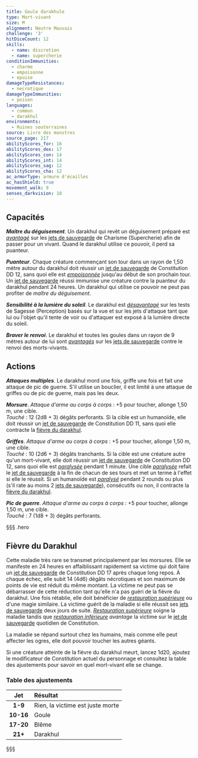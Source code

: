 ```yaml
---
title: Goule darakhule
type: Mort-vivant
size: M
alignment: Neutre Mauvais
challenge: '3'
hitDiceCount: 12
skills:
  - name: discretion
  - name: supercherie
conditionImmunities:
  - charme
  - empoisonne
  - epuise
damageTypeResistances:
  - necrotique
damageTypeImmunities:
  - poison
languages:
  - commun
  - darakhul
environments:
  - Ruines souterraines
source: Livre des monstres
source_page: 217
abilityScores_for: 16
abilityScores_dex: 17
abilityScores_con: 14
abilityScores_int: 14
abilityScores_sag: 12
abilityScores_cha: 12
ac_armorType: armure d'écailles
ac_hasShield: true
movement_walk: 9
senses_darkvision: 18
---
```

## Capacités
_**Maître du déguisement**_. Un darakhul qui revêt un déguisement préparé est [_avantagé_](/utiliser-les-caracteristiques/#avantage-et-desavantage) sur les [jets de sauvegarde](/utiliser-les-caracteristiques/#jets-de-sauvegarde) de Charisme (Supercherie) afin de passer pour un vivant. Quand le darakhul utilise ce pouvoir, il perd sa puanteur.

_**Puanteur**_. Chaque créature commençant son tour dans un rayon de 1,50 mètre autour du darakhul doit réussir un [jet de sauvegarde](/utiliser-les-caracteristiques/#jets-de-sauvegarde) de Constitution DD 12, sans quoi elle est [_empoisonnée_](/gerer-la-sante-du-personnage/#empoisonne) jusqu'au début de son prochain tour. Un [jet de sauvegarde](/utiliser-les-caracteristiques/#jets-de-sauvegarde) réussi immunise une créature contre la puanteur du darakhul pendant 24 heures. Un darakhul qui utilise ce pouvoir ne peut pas profiter de _maître du déguisement_.

_**Sensibilité à la lumière du soleil**_. Le darakhul est [_désavantagé_](/utiliser-les-caracteristiques/#avantage-et-desavantage) sur les tests de Sagesse (Perception) basés sur la vue et sur les jets d'attaque tant que lui ou l'objet qu'il tente de voir ou d'attaquer est exposé à la lumière directe du soleil.

_**Braver le renvoi**_. Le darakhul et toutes les goules dans un rayon de 9 mètres autour de lui sont [_avantagés_](/utiliser-les-caracteristiques/#avantage-et-desavantage) sur les [jets de sauvegarde](/utiliser-les-caracteristiques/#jets-de-sauvegarde) contre le renvoi des morts-vivants.

## Actions
_**Attaques multiples**_. Le darakhul mord une fois, griffe une fois et fait une attaque de pic de guerre. S'il utilise un bouclier, il est limité à une attaque de griffes ou de pic de guerre, mais pas les deux.

_**Morsure**_. _Attaque d'arme au corps à corps_ : +5 pour toucher, allonge 1,50 m, une cible.  
_Touché_ : 12 (2d8 + 3) dégâts perforants. Si la cible est un humanoïde, elle doit réussir un [jet de sauvegarde](/utiliser-les-caracteristiques/#jets-de-sauvegarde) de Constitution DD 11, sans quoi elle contracte la [fièvre du darakhul](#fievre-du-darakhul).

_**Griffes**_. _Attaque d'arme au corps à corps_ : +5 pour toucher, allonge 1,50 m, une cible.  
_Touché_ : 10 (2d6 + 3) dégâts tranchants. Si la cible est une créature autre qu'un mort-vivant, elle doit réussir un [jet de sauvegarde](/utiliser-les-caracteristiques/#jets-de-sauvegarde) de Constitution DD 12, sans quoi elle est [_paralysée_](/gerer-la-sante-du-personnage/#paralyse) pendant 1 minute. Une cible [_paralysée_](/gerer-la-sante-du-personnage/#paralyse) refait le [jet de sauvegarde](/utiliser-les-caracteristiques/#jets-de-sauvegarde) à la fin de chacun de ses tours et met un terme à l'effet si elle le réussit. Si un humanoïde est [_paralysé_](/gerer-la-sante-du-personnage/#paralyse) pendant 2 rounds ou plus (s'il rate au moins 2 [jets de sauvegarde](/utiliser-les-caracteristiques/#jets-de-sauvegarde)), consécutifs ou non, il contracte la [fièvre du darakhul](#fievre-du-darakhul).

_**Pic de guerre**_. _Attaque d'arme au corps à corps_ : +5 pour toucher, allonge 1,50 m, une cible.  
_Touché_ : 7 (1d8 + 3) dégâts perforants.

§§§ .hero
## Fièvre du Darakhul
Cette maladie très rare se transmet principalement par les morsures. Elle se manifeste en 24 heures en affaiblissant rapidement sa victime qui doit faire un [jet de sauvegarde](/utiliser-les-caracteristiques/#jets-de-sauvegarde) de Constitution DD 17 après chaque long repos. À chaque échec, elle subit 14 (4d6) dégâts nécrotiques et son maximum de points de vie est réduit du même montant. La victime ne peut pas se débarrasser de cette réduction tant qu'elle n'a pas guéri de la fièvre du darakhul. Une fois rétablie, elle doit bénéficier de [_restauration supérieure_](/grimoire/restauration-superieure/) ou d'une magie similaire. La victime guérit de la maladie si elle réussit ses [jets de sauvegarde](/utiliser-les-caracteristiques/#jets-de-sauvegarde) deux jours de suite. [_Restauration supérieure_](/grimoire/restauration-superieure/) soigne la maladie tandis que [_restauration inférieure_](/grimoire/restauration-inferieure/) _avantage_ la victime sur le [jet de sauvegarde](/utiliser-les-caracteristiques/#jets-de-sauvegarde) quotidien de Constitution.

La maladie se répand surtout chez les humains, mais comme elle peut affecter les ogres, elle doit pouvoir toucher les autres géants.

Si une créature atteinte de la fièvre du darakhul meurt, lancez 1d20, ajoutez le modificateur de Constitution actuel du personnage et consultez la table des ajustements pour savoir en quel mort-vivant elle se change.
### Table des ajustements
|**Jet**|**Résultat**|
|:-:|:-|
|**1-9**|Rien, la victime est juste morte|
|**10-16**|Goule|
|**17-20**|Blême|
|**21+**|Darakhul|
§§§
